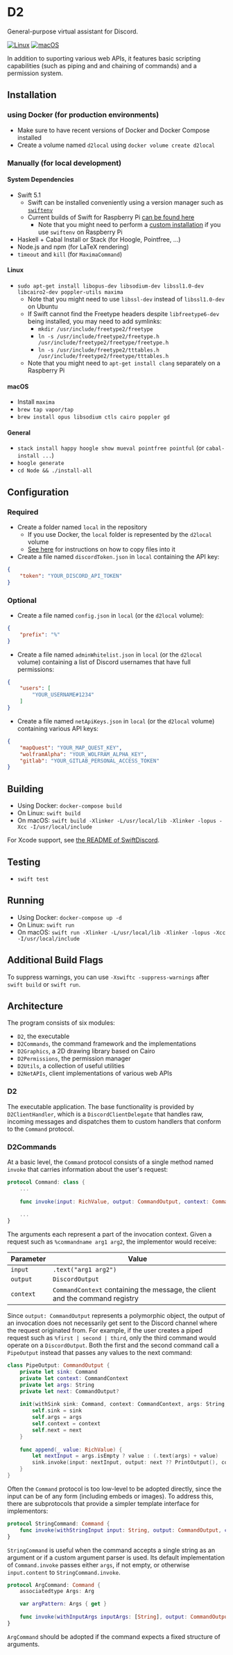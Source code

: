 # D2
General-purpose virtual assistant for Discord.

[![Linux](https://github.com/fwcd/d2/workflows/Linux/badge.svg)](https://github.com/fwcd/d2/actions)
[![macOS](https://github.com/fwcd/d2/workflows/macOS/badge.svg)](https://github.com/fwcd/d2/actions)

In addition to suporting various web APIs, it features basic scripting capabilities (such as piping and and chaining of commands) and a permission system.

## Installation

### using Docker (for production environments)
* Make sure to have recent versions of Docker and Docker Compose installed
* Create a volume named `d2local` using `docker volume create d2local`

### Manually (for local development)

#### System Dependencies
* Swift 5.1
    * Swift can be installed conveniently using a version manager such as [`swiftenv`](https://github.com/kylef/swiftenv)
    * Current builds of Swift for Raspberry Pi [can be found here](https://github.com/uraimo/buildSwiftOnARM/releases)
        * Note that you might need to perform a [custom installation](https://swiftenv.fuller.li/en/latest/commands.html#custom-installation) if you use `swiftenv` on Raspberry Pi
* Haskell + Cabal Install or Stack (for Hoogle, Pointfree, ...)
* Node.js and npm (for LaTeX rendering)
* `timeout` and `kill` (for `MaximaCommand`)

#### Linux
* `sudo apt-get install libopus-dev libsodium-dev libssl1.0-dev libcairo2-dev poppler-utils maxima`
    * Note that you might need to use `libssl-dev` instead of `libssl1.0-dev` on Ubuntu
    * If Swift cannot find the Freetype headers despite `libfreetype6-dev` being installed, you may need to add symlinks:
        * `mkdir /usr/include/freetype2/freetype`
        * `ln -s /usr/include/freetype2/freetype.h /usr/include/freetype2/freetype/freetype.h`
        * `ln -s /usr/include/freetype2/tttables.h /usr/include/freetype2/freetype/tttables.h`
    * Note that you might need to `apt-get install clang` separately on a Raspberry Pi

#### macOS
* Install `maxima`
* `brew tap vapor/tap`
* `brew install opus libsodium ctls cairo poppler gd`

#### General
* `stack install happy hoogle show mueval pointfree pointful` (or `cabal-install ...`)
* `hoogle generate`
* `cd Node && ./install-all`

## Configuration

### Required
* Create a folder named `local` in the repository
    * If you use Docker, the `local` folder is represented by the `d2local` volume
    * [See here](https://stackoverflow.com/a/55683656) for instructions on how to copy files into it
* Create a file named `discordToken.json` in `local` containing the API key:

```json
{
    "token": "YOUR_DISCORD_API_TOKEN"
}
```

### Optional
* Create a file named `config.json` in `local` (or the `d2local` volume):

```json
{
    "prefix": "%"
}
```

* Create a file named `adminWhitelist.json` in `local` (or the `d2local` volume) containing a list of Discord usernames that have full permissions:

```json
{
    "users": [
        "YOUR_USERNAME#1234"
    ]
}
```

* Create a file named `netApiKeys.json` in `local` (or the `d2local` volume) containing various API keys:

```json
{
    "mapQuest": "YOUR_MAP_QUEST_KEY",
    "wolframAlpha": "YOUR_WOLFRAM_ALPHA_KEY",
    "gitlab": "YOUR_GITLAB_PERSONAL_ACCESS_TOKEN"
}
```

## Building

* Using Docker: `docker-compose build`
* On Linux: `swift build`
* On macOS: `swift build -Xlinker -L/usr/local/lib -Xlinker -lopus -Xcc -I/usr/local/include`

For Xcode support, see [the README of SwiftDiscord](https://github.com/nuclearace/SwiftDiscord/blob/master/README.md).

## Testing
* `swift test`

## Running

* Using Docker: `docker-compose up -d`
* On Linux: `swift run`
* On macOS: `swift run -Xlinker -L/usr/local/lib -Xlinker -lopus -Xcc -I/usr/local/include`

## Additional Build Flags
To suppress warnings, you can use `-Xswiftc -suppress-warnings` after `swift build` or `swift run`.

## Architecture
The program consists of six modules:

* `D2`, the executable
* `D2Commands`, the command framework and the implementations
* `D2Graphics`, a 2D drawing library based on Cairo
* `D2Permissions`, the permission manager
* `D2Utils`, a collection of useful utilities
* `D2NetAPIs`, client implementations of various web APIs

### D2
The executable application. The base functionality is provided by `D2ClientHandler`, which is a `DiscordClientDelegate` that handles raw, incoming messages and dispatches them to custom handlers that conform to the `Command` protocol.

### D2Commands
At a basic level, the `Command` protocol consists of a single method named `invoke` that carries information about the user's request:

```swift
protocol Command: class {
    ...
    
    func invoke(input: RichValue, output: CommandOutput, context: CommandContext)
    
    ...
}
```

The arguments each represent a part of the invocation context. Given a request such as `%commandname arg1 arg2`, the implementor would receive:

| Parameter | Value |
| --------- | ----- |
| `input` | `.text("arg1 arg2")` |
| `output` | `DiscordOutput` |
| `context` | `CommandContext` containing the message, the client and the command registry |

Since `output: CommandOutput` represents a polymorphic object, the output of an invocation does not necessarily get sent to the Discord channel where the request originated from. For example, if the user creates a piped request such as `%first | second | third`, only the third command would operate on a `DiscordOutput`. Both the first and the second command call a `PipeOutput` instead that passes any values to the next command:

```swift
class PipeOutput: CommandOutput {
    private let sink: Command
    private let context: CommandContext
    private let args: String
    private let next: CommandOutput?
    
    init(withSink sink: Command, context: CommandContext, args: String, next: CommandOutput? = nil) {
        self.sink = sink
        self.args = args
        self.context = context
        self.next = next
    }
    
    func append(_ value: RichValue) {
        let nextInput = args.isEmpty ? value : (.text(args) + value)
        sink.invoke(input: nextInput, output: next ?? PrintOutput(), context: context)
    }
}
```

Often the `Command` protocol is too low-level to be adopted directly, since the input can be of any form (including embeds or images). To address this, there are subprotocols that provide a simpler template interface for implementors:

```swift
protocol StringCommand: Command {
    func invoke(withStringInput input: String, output: CommandOutput, context: CommandContext)
}
```

`StringCommand` is useful when the command accepts a single string as an argument or if a custom argument parser is used. Its default implementation of `Command.invoke` passes either `args`, if not empty, or otherwise `input.content` to `StringCommand.invoke`.

```swift
protocol ArgCommand: Command {
    associatedtype Args: Arg

    var argPattern: Args { get }
    
    func invoke(withInputArgs inputArgs: [String], output: CommandOutput, context: CommandContext)
}
```

`ArgCommand` should be adopted if the command expects a fixed structure of arguments.
